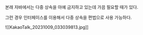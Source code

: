 본래 자바에서는 다중 상속을 아예 금지하고 있는데 가끔 필요할 때가 있다.

그런 경우 인터페이스를 이용해서 다중 상속을 편법으로 사용 가능하다.

![[KakaoTalk_20231009_033039813.jpg]]


